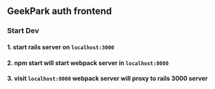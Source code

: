 GeekPark auth frontend
---------------------
### Start Dev

#### 1. start rails server on `localhost:3000`
#### 2. npm start will start webpack server in `localhost:8080`
#### 3. visit `localhost:8000` webpack server will proxy to rails 3000 server
